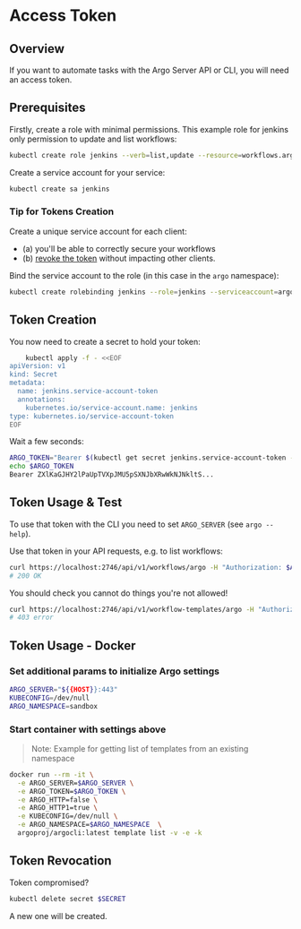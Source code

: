 # Access Token

## Overview

If you want to automate tasks with the Argo Server API or CLI, you will need an access token.

## Prerequisites

Firstly, create a role with minimal permissions. This example role for jenkins only permission to update and list workflows:

```bash
kubectl create role jenkins --verb=list,update --resource=workflows.argoproj.io 
```

Create a service account for your service:

```bash
kubectl create sa jenkins
```

### Tip for Tokens Creation

Create a unique service account for each client:

- (a) you'll be able to correctly secure your workflows
- (b) [revoke the token](#token-revocation) without impacting other clients.

Bind the service account to the role (in this case in the `argo` namespace):

```bash
kubectl create rolebinding jenkins --role=jenkins --serviceaccount=argo:jenkins
```

## Token Creation

You now need to create a secret to hold your token:

```bash
    kubectl apply -f - <<EOF
apiVersion: v1
kind: Secret
metadata:
  name: jenkins.service-account-token
  annotations:
    kubernetes.io/service-account.name: jenkins
type: kubernetes.io/service-account-token
EOF
```

Wait a few seconds:

```bash
ARGO_TOKEN="Bearer $(kubectl get secret jenkins.service-account-token -o=jsonpath='{.data.token}' | base64 --decode)"
echo $ARGO_TOKEN
Bearer ZXlKaGJHY2lPaUpTVXpJMU5pSXNJbXRwWkNJNkltS...
```

## Token Usage & Test

To use that token with the CLI you need to set `ARGO_SERVER` (see `argo --help`).

Use that token in your API requests, e.g. to list workflows:

```bash
curl https://localhost:2746/api/v1/workflows/argo -H "Authorization: $ARGO_TOKEN"
# 200 OK
```

You should check you cannot do things you're not allowed!

```bash
curl https://localhost:2746/api/v1/workflow-templates/argo -H "Authorization: $ARGO_TOKEN"
# 403 error
```

## Token Usage - Docker

### Set additional params to initialize Argo settings

```bash
ARGO_SERVER="${{HOST}}:443"
KUBECONFIG=/dev/null
ARGO_NAMESPACE=sandbox
```

### Start container with settings above

> Note: Example for  getting list of templates from an existing namespace

```bash
docker run --rm -it \
  -e ARGO_SERVER=$ARGO_SERVER \
  -e ARGO_TOKEN=$ARGO_TOKEN \
  -e ARGO_HTTP=false \
  -e ARGO_HTTP1=true \
  -e KUBECONFIG=/dev/null \
  -e ARGO_NAMESPACE=$ARGO_NAMESPACE  \
  argoproj/argocli:latest template list -v -e -k
```

## Token Revocation

Token compromised?

```bash
kubectl delete secret $SECRET
```

A new one will be created.
